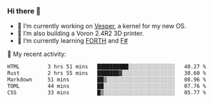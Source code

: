 ### Hi there 👋

<!--
**berkus/berkus** is a ✨ _special_ ✨ repository because its `README.md` (this file) appears on your GitHub profile.

Here are some ideas to get you started:

- 🔭 I’m currently working on ...
- 🌱 I’m currently learning ...
- 👯 I’m looking to collaborate on ...
- 🤔 I’m looking for help with ...
- 💬 Ask me about ...
- 📫 How to reach me: ...
- 😄 Pronouns: ...
- ⚡ Fun fact: ...
-->

- 🔭 I’m currently working on [Vesper](https://github.com/metta-systems/vesper), a kernel for my new OS.
- 🔭 I’m also building a Voron 2.4R2 3D printer.
- 🌱 I’m currently learning [FORTH](http://forth.com/starting-forth/) and [F#](https://fsharpforfunandprofit.com/)

💼 My recent activity:

<!--START_SECTION:waka-->

```txt
HTML         3 hrs 51 mins   ██████████░░░░░░░░░░░░░░░   40.27 %
Rust         2 hrs 55 mins   ███████▓░░░░░░░░░░░░░░░░░   30.60 %
Markdown     51 mins         ██▒░░░░░░░░░░░░░░░░░░░░░░   08.96 %
TOML         44 mins         ██░░░░░░░░░░░░░░░░░░░░░░░   07.76 %
CSS          33 mins         █▒░░░░░░░░░░░░░░░░░░░░░░░   05.77 %
```

<!--END_SECTION:waka-->
